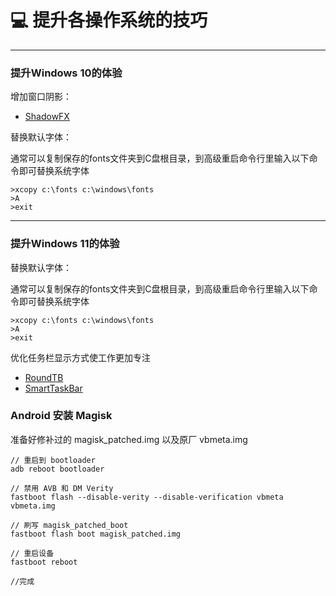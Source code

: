 # 💻 提升各操作系统的技巧

---

### 提升Windows 10的体验

增加窗口阴影：

- [ShadowFX](https://www.stardock.com/products/shadowfx/)

替换默认字体：

通常可以复制保存的fonts文件夹到C盘根目录，到高级重启命令行里输入以下命令即可替换系统字体

```
>xcopy c:\fonts c:\windows\fonts
>A
>exit
```

---

### 提升Windows 11的体验

替换默认字体：

通常可以复制保存的fonts文件夹到C盘根目录，到高级重启命令行里输入以下命令即可替换系统字体

```
>xcopy c:\fonts c:\windows\fonts
>A
>exit
```

优化任务栏显示方式使工作更加专注

- [RoundTB](https://www.microsoft.com/store/productId/9MTFTXSJ9M7F)
- [SmartTaskBar](https://www.microsoft.com/store/productId/9PJM69MPS6T9)


### Android 安装 Magisk

准备好修补过的 magisk_patched.img 以及原厂 vbmeta.img


```
// 重启到 bootloader
adb reboot bootloader

// 禁用 AVB 和 DM Verity
fastboot flash --disable-verity --disable-verification vbmeta vbmeta.img

// 刷写 magisk_patched_boot
fastboot flash boot magisk_patched.img

// 重启设备
fastboot reboot

//完成
```